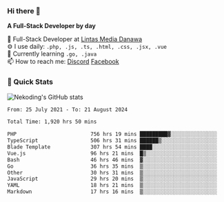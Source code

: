 ### Hi there 👋

**A Full-Stack Developer by day**

🔭 Full-Stack Developer at [Lintas Media Danawa](https://www.lintasmediadanawa.com/)  
⚙️ I use daily: `.php, .js, .ts, .html, .css, .jsx, .vue`  
🌱 Currently learning `.go, .java`  
📫 How to reach me: [Discord](https://discordapp.com/users/984448732999327766)  [Facebook](https://fb.me/tyvandi)  

### 🚀 Quick Stats  

![Nekoding's GitHub stats](https://github-readme-stats.vercel.app/api?username=nekoding&show_icons=true)

<!--START_SECTION:waka-->

```txt
From: 25 July 2021 - To: 21 August 2024

Total Time: 1,920 hrs 50 mins

PHP                        756 hrs 19 mins █████████▓░░░░░░░░░░░░░░░   38.76 %
TypeScript                 506 hrs 31 mins ██████▒░░░░░░░░░░░░░░░░░░   25.96 %
Blade Template             307 hrs 54 mins ████░░░░░░░░░░░░░░░░░░░░░   15.78 %
Vue.js                     96 hrs 21 mins  █▒░░░░░░░░░░░░░░░░░░░░░░░   04.94 %
Bash                       46 hrs 46 mins  ▓░░░░░░░░░░░░░░░░░░░░░░░░   02.40 %
Go                         36 hrs 35 mins  ▒░░░░░░░░░░░░░░░░░░░░░░░░   01.88 %
Other                      30 hrs 31 mins  ▒░░░░░░░░░░░░░░░░░░░░░░░░   01.56 %
JavaScript                 29 hrs 20 mins  ▒░░░░░░░░░░░░░░░░░░░░░░░░   01.50 %
YAML                       18 hrs 21 mins  ▒░░░░░░░░░░░░░░░░░░░░░░░░   00.94 %
Markdown                   17 hrs 16 mins  ▒░░░░░░░░░░░░░░░░░░░░░░░░   00.89 %
```

<!--END_SECTION:waka-->

<!--
**nekoding/nekoding** is a ✨ _special_ ✨ repository because its `README.md` (this file) appears on your GitHub profile.

Here are some ideas to get you started:

- 🔭 I’m currently working on ...
- 🌱 I’m currently learning ...
- 👯 I’m looking to collaborate on ...
- 🤔 I’m looking for help with ...
- 💬 Ask me about ...
- 📫 How to reach me: ...
- 😄 Pronouns: ...
- ⚡ Fun fact: ...
-->
